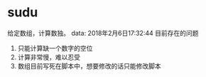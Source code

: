 # sudu
给定数组，计算数独。 
data: 2018年2月6日17:32:44
目前存在的问题
1) 只能计算缺一个数字的空位 
2) 计算非常慢，难以忍受
3) 数组目前写死在脚本中，想要修改的话只能修改脚本
